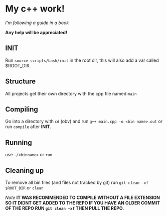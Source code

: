 # My c++ work!
*I'm following a guide in a book*

**Any help will be appreciated!**

## INIT
Run ```source scripts/bash/init``` in the root dir, this will also add a var called $ROOT_DIR.

## Structure
All projects get their own directory with the cpp file named ```main```

## Compiling
Go into a directory with ```cd``` (obv) and run ```g++ main.cpp -o <bin name>.out```
or run ```compile``` after **INIT**.

## Running
use ```./<binname>``` or ```run```

## Cleaning up
To remove all bin files (and files not tracked by git) run ```git clean -xf $ROOT_DIR``` or ```clean```

*Note*
**IT WAS RECOMMENDED TO COMPILE WITHOUT A FILE EXTENSION SO IT DIDNT GET ADDED TO THE REPO
IF YOU HAVE AN OLDER COMMIT OF THE REPO RUN ```git clean -xf``` THEN PULL THE REPO.**
